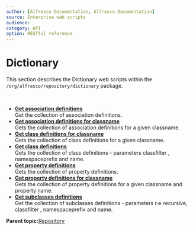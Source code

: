 ```yaml
---
author: [Alfresco Documentation, Alfresco Documentation]
source: Enterprise web scripts
audience: 
category: API
option: RESTful reference
---
```


# Dictionary

This section describes the Dictionary web scripts within the `/org/alfresco/repository/dictionary` package.

 

-   **[Get association definitions](../references/RESTful-DictionaryAssociationGet.md)**  
 Get the collection of association definitions.
-   **[Get association definitions for classname](../references/RESTful-DictionaryAssociationsGet.md)**  
 Gets the collection of association definitions for a given classname.
-   **[Get class definitions for classname](../references/RESTful-DictionaryClassGet.md)**  
 Gets the collection of class definitions for a given classname.
-   **[Get class definitions](../references/RESTful-DictionaryClassesGet.md)**  
 Gets the collection of class definitions - parameters classfilter , namespaceprefix and name.
-   **[Get property definitions](../references/RESTful-DictionaryPropertiesGet.md)**  
 Gets the collection of property definitions.
-   **[Get property definitions for classname](../references/RESTful-DictionaryPropertyGet.md)**  
 Gets the collection of property definitions for a given classname and property name.
-   **[Get subclasses definitions](../references/RESTful-DictionarySubclassesGet.md)**  
 Get the collection of subclasses definitions - parameters r=\> recursive, classfilter , namespaceprefix and name.

**Parent topic:**[Repository](../references/RESTful-Repository.md)

